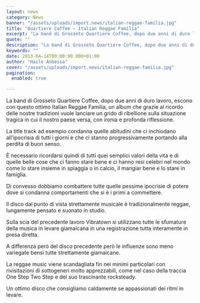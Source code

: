 ```yaml
---
layout: news
category: News
banner: "/assets/uploads/import.news/italian-reggae-familia.jpg"
title: "Quartiere Coffee – Italian Reggae Familia"
excerpt: "La band di Grosseto Quartiere Coffee, dopo due anni di duro lavoro, escono con questo ottimo Italian Reggae Familia, un album che grazie al ricordo delle nostre tradizioni vuole lanciare un grido di ribellione sulla situazione tragica in cui il nostro paese versa, con ironia e profonda riflessione. La title track ad esempio condanna quelle [&hellip"
quote: ""
description: "La band di Grosseto Quartiere Coffee, dopo due anni di duro lavoro, escono con questo ottimo Italian Reggae Familia, un album che grazie al ricordo delle nostre tradizioni vuole lanciare un grido di ribellione sulla situazione tragica in cui il nostro paese versa, con ironia e profonda riflessione. La title track ad esempio condanna quelle [&hellip"
keywords: ""
date: 2013-04-14T00:00:00.000+01:00
author: "Haile Anbessa"
cover: "/assets/uploads/import.news/italian-reggae-familia.jpg"
pagination:
  enabled: true

---
```


La band di Grosseto Quartiere Coffee, dopo due anni di duro lavoro, escono con questo ottimo Italian Reggae Familia, un album che grazie al ricordo delle nostre tradizioni vuole lanciare un grido di ribellione sulla situazione tragica in cui il nostro paese versa, con ironia e profonda riflessione.

La title track ad esempio condanna quelle abitudini che ci inchiodano all’ipocrisia di tutti i giorni e che ci stanno progressivamente portando alla perdita di buon senso.

È necessario ricordarsi quindi di tutti quei semplici valori della vita e di quelle belle cose che ci fanno stare bene e ci hanno resi celebri nel mondo come lo stare insieme in spiaggia o in calcio, il mangiar bene e lo stare in famiglia.

Di convesso dobbiamo combattere tutte quelle pessime ipocrisie di potere dove si condanna comportamenti che si è i primi a commettere.

Il disco dal punto di vista strettamente musicale è tradizionalmente reggae, lungamente pensato e suonato in studio.

Sulla scia del precedente lavoro Vibratown si utilizzano tutte le sfumature della musica in levare giamaicana in una registrazione tutta interamente in presa diretta.

A differenza però del disco precedente però le influenze sono meno variegate bensì tutte strettamente giamaicane.

La reggae music viene scandagliata fin nei minimi particolari con rivisitazioni di sottogeneri molto apprezzabili, come nel caso della traccia One Step Two Step e del suo trascinante rocksteady.

Un ottimo disco che consigliamo caldamente se appassionati dei ritmi in levare.